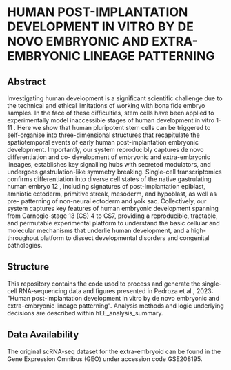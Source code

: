 # 	HUMAN POST-IMPLANTATION DEVELOPMENT IN VITRO BY DE NOVO EMBRYONIC AND EXTRA-EMBRYONIC LINEAGE PATTERNING

## Abstract
Investigating human development is a significant scientific challenge due to the
technical and ethical limitations of working with bona fide embryo samples. In the face
of these difficulties, stem cells have been applied to experimentally model inaccessible
stages of human development in vitro 1-11 . Here we show that human pluripotent stem
cells can be triggered to self-organise into three-dimensional structures that recapitulate
the spatiotemporal events of early human post-implantation embryonic development.
Importantly, our system reproducibly captures de novo differentiation and co-
development of embryonic and extra-embryonic lineages, establishes key signalling
hubs with secreted modulators, and undergoes gastrulation-like symmetry breaking.
Single-cell transcriptomics confirms differentiation into diverse cell states of the native
gastrulating human embryo 12 , including signatures of post-implantation epiblast,
amniotic ectoderm, primitive streak, mesoderm, and hypoblast, as well as pre-
patterning of non-neural ectoderm and yolk sac. Collectively, our system captures key
features of human embryonic development spanning from Carnegie-stage 13 (CS) 4 to
CS7, providing a reproducible, tractable, and permutable experimental platform to
understand the basic cellular and molecular mechanisms that underlie human
development, and a high-throughput platform to dissect developmental disorders and
congenital pathologies.

## Structure

This repository contains the code used to process and generate the single-cell RNA-sequencing data and figures presented in Pedroza et al., 2023: "Human post-implantation development in vitro by de novo embryonic and extra-embryonic lineage patterning". Analysis methods and logic underlying decisions are described within hEE_analysis_summary.

## Data Availability

The original scRNA-seq dataset for the extra-embryoid can be found in the Gene Expression Omnibus (GEO) under accession code GSE208195.
